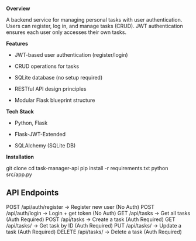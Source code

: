 **Overview**

A backend service for managing personal tasks with user authentication. Users can register, log in, and manage tasks (CRUD). JWT authentication ensures each user only accesses their own tasks.

**Features**

- JWT-based user authentication (register/login)

- CRUD operations for tasks

- SQLite database (no setup required)

- RESTful API design principles

- Modular Flask blueprint structure

**Tech Stack**

- Python, Flask

- Flask-JWT-Extended

- SQLAlchemy (SQLite DB)

**Installation**

git clone <repo-url>
cd task-manager-api
pip install -r requirements.txt
python src/app.py

## API Endpoints

POST    /api/auth/register    → Register new user (No Auth)
POST    /api/auth/login       → Login + get token (No Auth)
GET     /api/tasks            → Get all tasks (Auth Required)
POST    /api/tasks            → Create a task (Auth Required)
GET     /api/tasks/<id>       → Get task by ID (Auth Required)
PUT     /api/tasks/<id>       → Update a task (Auth Required)
DELETE  /api/tasks/<id>       → Delete a task (Auth Required)